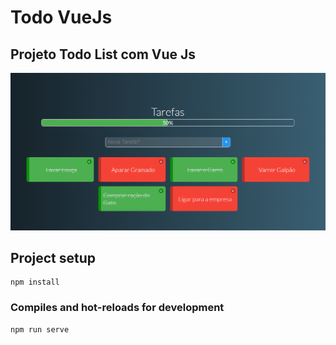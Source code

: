 # Todo VueJs

## Projeto Todo List com Vue Js

<div align="center">
<img src="https://github.com/pierrialexander/Todo_VueJS/blob/main/todo_vue.png" width="700px" />
</div>


## Project setup
```
npm install
```

### Compiles and hot-reloads for development
```
npm run serve
```
